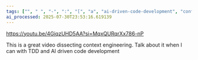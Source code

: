 ```yaml
---
tags: ["", " ", "-", ":", "[", "a", "ai-driven-code-development", "context-engineering"]
ai_processed: 2025-07-30T23:53:16.619139
---
```

https://youtu.be/4GiqzUHD5AA?si=MqxQURqrXx786-nP

This is a great video dissecting context engineering. Talk about it when I can with TDD and AI driven code development 